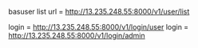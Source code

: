 basuser list url = http://13.235.248.55:8000/v1/user/list

login =  http://13.235.248.55:8000/v1/login/user
login =  http://13.235.248.55:8000/v1/login/admin
